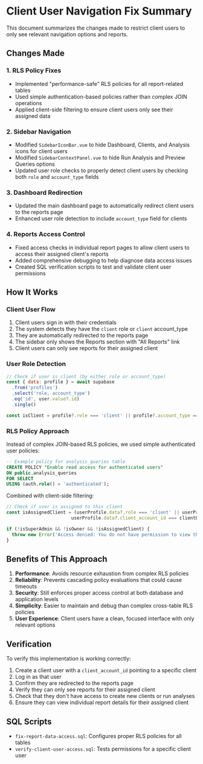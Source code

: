 # Client User Navigation Fix Summary

This document summarizes the changes made to restrict client users to only see relevant navigation options and reports.

## Changes Made

### 1. RLS Policy Fixes
- Implemented "performance-safe" RLS policies for all report-related tables
- Used simple authentication-based policies rather than complex JOIN operations
- Applied client-side filtering to ensure client users only see their assigned data

### 2. Sidebar Navigation
- Modified `SidebarIconBar.vue` to hide Dashboard, Clients, and Analysis icons for client users
- Modified `SidebarContextPanel.vue` to hide Run Analysis and Preview Queries options
- Updated user role checks to properly detect client users by checking both `role` and `account_type` fields

### 3. Dashboard Redirection
- Updated the main dashboard page to automatically redirect client users to the reports page
- Enhanced user role detection to include `account_type` field for clients

### 4. Reports Access Control
- Fixed access checks in individual report pages to allow client users to access their assigned client's reports
- Added comprehensive debugging to help diagnose data access issues
- Created SQL verification scripts to test and validate client user permissions

## How It Works

### Client User Flow
1. Client users sign in with their credentials
2. The system detects they have the `client` role or `client` account_type
3. They are automatically redirected to the reports page
4. The sidebar only shows the Reports section with "All Reports" link
5. Client users can only see reports for their assigned client

### User Role Detection
```javascript
// Check if user is client (by either role or account_type)
const { data: profile } = await supabase
  .from('profiles')
  .select('role, account_type')
  .eq('id', user.value?.id)
  .single()

const isClient = profile?.role === 'client' || profile?.account_type === 'client'
```

### RLS Policy Approach
Instead of complex JOIN-based RLS policies, we used simple authenticated user policies:

```sql
-- Example policy for analysis_queries table
CREATE POLICY "Enable read access for authenticated users" 
ON public.analysis_queries
FOR SELECT
USING (auth.role() = 'authenticated');
```

Combined with client-side filtering:

```javascript
// Check if user is assigned to this client
const isAssignedClient = (userProfile.data?.role === 'client' || userProfile.data?.account_type === 'client') && 
                        userProfile.data?.client_account_id === clientData.id

if (!isSuperAdmin && !isOwner && !isAssignedClient) {
  throw new Error('Access denied: You do not have permission to view this report')
}
```

## Benefits of This Approach

1. **Performance**: Avoids resource exhaustion from complex RLS policies
2. **Reliability**: Prevents cascading policy evaluations that could cause timeouts
3. **Security**: Still enforces proper access control at both database and application levels
4. **Simplicity**: Easier to maintain and debug than complex cross-table RLS policies
5. **User Experience**: Client users have a clean, focused interface with only relevant options

## Verification

To verify this implementation is working correctly:
1. Create a client user with a `client_account_id` pointing to a specific client
2. Log in as that user
3. Confirm they are redirected to the reports page
4. Verify they can only see reports for their assigned client
5. Check that they don't have access to create new clients or run analyses
6. Ensure they can view individual report details for their assigned client

## SQL Scripts

- `fix-report-data-access.sql`: Configures proper RLS policies for all tables
- `verify-client-user-access.sql`: Tests permissions for a specific client user